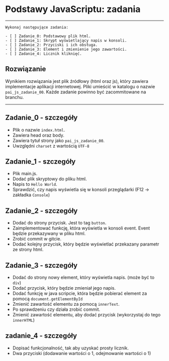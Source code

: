 # Podstawy JavaScriptu: zadania

***

```
Wykonaj następujące zadania:

- [ ] Zadanie_0: Podstawowy plik html.
- [ ] Zadanie_1: Skrypt wyświetlający napis w konsoli.
- [ ] Zadanie_2: Przyciski i ich obsługa.
- [ ] Zadanie_3: Element i zmienienie jego zawartości.
- [ ] Zadanie_4: Licznik kliknięć.
```

## Rozwiązanie
Wynikiem rozwiązania jest plik źródłowy (html oraz js), który zawiera implementacje aplikacji internetowej. Pliki umieścić w katalogu o nazwie `pai_js_zadanie_00`. Każde zadanie powinno być zacommitowane na branchu.

***

## Zadanie_0 - szczegóły
- Plik o nazwie `index.html`.
- Zawiera head oraz body.
- Zawiera tytuł strony jako `pai_js_zadanie_00`.
- Uwzględni `charset` z wartością `UTF-8`

## Zadanie_1 - szczegóły
- Plik main.js.
- Dodać plik skryptowy do pliku html.
- Napis to `Hello World`.
- Sprawdzić, czy napis wyświetla się w konsoli przeglądarki (F12 -> zakładka `Console`)

## Zadanie_2 - szczegóły
- Dodać do strony przycisk. Jest to tag `button`.
- Zaimplementować funkcję, która wyświetla w konsoli event. Event będzie przekazywany w pliku html.
- Zrobić commit w gitcie.
- Dodać kolejny przycisk, który będzie wyświetlać przekazany parametr ze strony html.

## Zadanie_3 - szczegóły
- Dodać do strony nowy element, który wyświetla napis. (może być to `div`)
- Dodać przycisk, który będzie zmieniał jego napis.
- Dodać funkcję w java scripcie, która będzie pobierać element za pomocą `document.getElementById`
- Zmienić zawartość elementu za pomocą `innerText`.
- Po sprawdzeniu czy działa zrobić commit.
- Zmienić zawartość elementu, aby dodać przycisk (wykorzystaj do tego `innerHTML`)

## zadanie_4 - szczegóły
- Dopisać funkcjonalność, tak aby uzyskać prosty licznik.
- Dwa przyciski (dodawanie wartości o 1, odejmowanie wartości o 1)